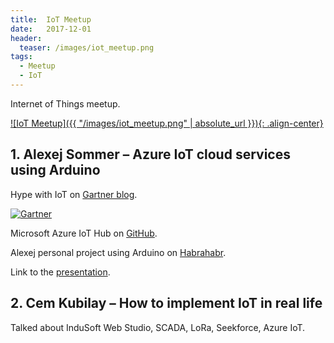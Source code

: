 ```yaml
---
title:  IoT Meetup
date:   2017-12-01
header:
  teaser: /images/iot_meetup.png
tags:
  - Meetup
  - IoT
---
```


Internet of Things meetup.

[![IoT Meetup]({{ "/images/iot_meetup.png" | absolute_url }}){: .align-center}][Meetup]

## 1. Alexej Sommer – Azure IoT cloud services using Arduino

Hype with IoT on [Gartner blog][Gartner].

[![Gartner][GartnerImg]][Gartner]

Microsoft Azure IoT Hub on [GitHub][Azure].

Alexej personal project using Arduino on [Habrahabr][Habr].

Link to the [presentation][Slideshare].

## 2. Cem Kubilay – How to implement IoT in real life

Talked about InduSoft Web Studio, SCADA, LoRa, Seekforce, Azure IoT.

[Meetup]: https://www.facebook.com/events/144870586157499/
[Gartner]: https://www.gartner.com/smarterwithgartner/top-trends-in-the-gartner-hype-cycle-for-emerging-technologies-2017/
[GartnerImg]: https://blogs.gartner.com/smarterwithgartner/files/2017/08/Emerging-Technology-Hype-Cycle-for-2017_Infographic_R6A.jpg
[Azure]: https://github.com/Azure/azure-iot-arduino
[Habr]: https://habrahabr.ru/company/microsoft/blog/323762/
[Slideshare]: https://www.slideshare.net/TesTRedactoR/arduino-and-azure-iot
